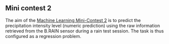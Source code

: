 ## Mini contest 2

The aim of
the [Machine Learning Mini-Contest 2](https://www.kaggle.com/competitions/unina-machine-learning-2223-minicontest-n2) is
to predict the precipitation intensity level (numeric prediction) using the raw information retrieved from the B.RAIN
sensor during a rain test session. The task is thus configured as a regression problem.